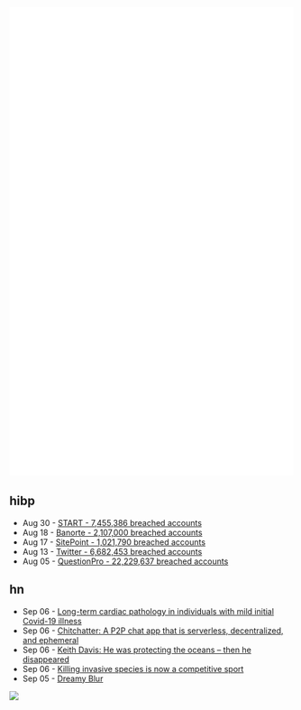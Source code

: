 ![Metrics](https://raw.githubusercontent.com/phixion/phixion/master/metrics.svg)

## hibp

<!--
for https://github.com/phixion/phixion/blob/main/.github/workflows/feeds.yml
-->
<!--START_SECTION:haveibeenpwnd-->
- Aug 30 - [START - 7,455,386 breached accounts](https://haveibeenpwned.com/PwnedWebsites#Start)
- Aug 18 - [Banorte - 2,107,000 breached accounts](https://haveibeenpwned.com/PwnedWebsites#Banorte)
- Aug 17 - [SitePoint - 1,021,790 breached accounts](https://haveibeenpwned.com/PwnedWebsites#SitePoint)
- Aug 13 - [Twitter - 6,682,453 breached accounts](https://haveibeenpwned.com/PwnedWebsites#Twitter)
- Aug 05 - [QuestionPro - 22,229,637 breached accounts](https://haveibeenpwned.com/PwnedWebsites#QuestionPro)
<!--END_SECTION:haveibeenpwnd-->

## hn

<!--
for https://github.com/phixion/phixion/blob/main/.github/workflows/feeds.yml
-->
<!--START_SECTION:hn-->
- Sep 06 - [Long-term cardiac pathology in individuals with mild initial Covid-19 illness](https://www.nature.com/articles/s41591-022-02000-0)
- Sep 06 - [Chitchatter: A P2P chat app that is serverless, decentralized, and ephemeral](https://chitchatter.im/)
- Sep 06 - [Keith Davis: He was protecting the oceans – then he disappeared](https://www.bbc.com/news/world-us-canada-62603911)
- Sep 06 - [Killing invasive species is now a competitive sport](https://www.newyorker.com/magazine/2022/09/12/killing-invasive-species-is-now-a-competitive-sport)
- Sep 05 - [Dreamy Blur](https://yuanchuan.dev/dreamy-blur)
<!--END_SECTION:hn-->

<!--
for https://yhype.me
-->
![](https://hit.yhype.me/github/profile?user_id=13013670)
